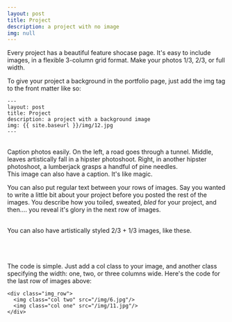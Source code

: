 ```yaml
---
layout: post
title: Project
description: a project with no image
img: null
---
```


Every project has a beautiful feature shocase page. It's easy to include images, in a flexible 3-column grid format. Make your photos 1/3, 2/3, or full width.

To give your project a background in the portfolio page, just add the img tag to the front matter like so:

```
---
layout: post
title: Project
description: a project with a background image
img: {{ site.baseurl }}/img/12.jpg
---
```

<div class="img_row"><img class="col one" src="{{ site.baseurl }}/img/1.jpg" alt="" title="example image">
    <img class="col one" src="{{ site.baseurl }}/img/2.jpg" alt="" title="example image">
    <img class="col one" src="{{ site.baseurl }}/img/3.jpg" alt="" title="example image"></div>

<div class="col three caption">
    Caption photos easily. On the left, a road goes through a tunnel. Middle, leaves artistically fall in a hipster photoshoot. Right, in another hipster photoshoot, a lumberjack grasps a handful of pine needles.
</div>

<div class="img_row">
  <img class="col three" src="{{ site.baseurl }}/img/5.jpg" alt="" title="example image">
</div>

<div class="col three caption">
    This image can also have a caption. It's like magic.
</div>

You can also put regular text between your rows of images. Say you wanted to write a little bit about your project before you posted the rest of the images. You describe how you toiled, sweated, _bled_ for your project, and then.... you reveal it's glory in the next row of images.

<div class="img_row"><img class="col two" src="{{ site.baseurl }}/img/6.jpg" alt="" title="example image">
    <img class="col one" src="{{ site.baseurl }}/img/11.jpg" alt="" title="example image"></div>

<div class="col three caption">
    You can also have artistically styled 2/3 + 1/3 images, like these.
</div>

<br>
<br>
<br>

The code is simple. Just add a col class to your image, and another class specifying the width: one, two, or three columns wide. Here's the code for the last row of images above:

```
<div class="img_row">
  <img class="col two" src="/img/6.jpg"/>
  <img class="col one" src="/img/11.jpg"/>
</div>
```
